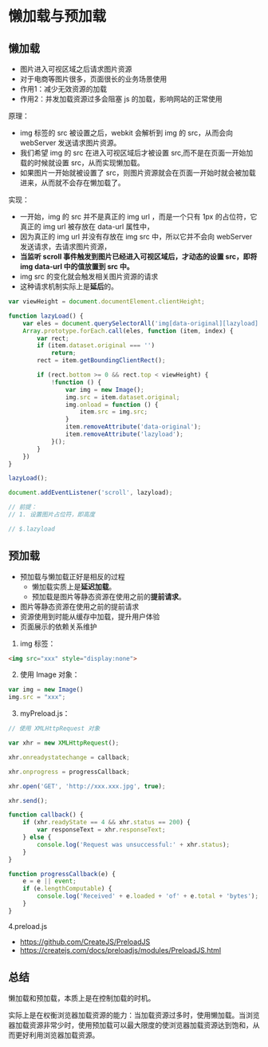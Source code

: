 # 懒加载与预加载

## 懒加载

- 图片进入可视区域之后请求图片资源
- 对于电商等图片很多，页面很长的业务场景使用
- 作用1：减少无效资源的加载
- 作用2：并发加载资源过多会阻塞 js 的加载，影响网站的正常使用

原理：

- img 标签的 src 被设置之后，webkit 会解析到 img 的 src，从而会向 webServer 发送请求图片资源。
- 我们希望 img 的 src 在进入可视区域后才被设置 src,而不是在页面一开始加载的时候就设置 src，从而实现懒加载。
- 如果图片一开始就被设置了 src，则图片资源就会在页面一开始时就会被加载进来，从而就不会存在懒加载了。

实现：

- 一开始，img 的 src 并不是真正的 img url ，而是一个只有 1px 的占位符，它真正的 img url 被存放在 data-url 属性中，
- 因为真正的 img url 并没有存放在 img src 中，所以它并不会向 webServer 发送请求，去请求图片资源，
- **当监听 scroll 事件触发到图片已经进入可视区域后，才动态的设置 src，即将 img data-url 中的值放置到 src 中。**
- img src 的变化就会触发相关图片资源的请求
- 这种请求机制实际上是**延后**的。

```js
var viewHeight = document.documentElement.clientHeight;

function lazyLoad() {
    var eles = document.querySelectorAll('img[data-original][lazyload]');
    Array.prototype.forEach.call(eles, function (item, index) {
        var rect;
        if (item.dataset.original === '')
            return;
        rect = item.getBoundingClientRect();

        if (rect.bottom >= 0 && rect.top < viewHeight) {
            !function () {
                var img = new Image();
                img.src = item.dataset.original;
                img.onload = function () {
                    item.src = img.src;
                }
                item.removeAttribute('data-original');
                item.removeAttribute('lazyload');
            }();
        }
    })
}

lazyLoad();

document.addEventListener('scroll', lazyload);

// 前提：
// 1. 设置图片占位符，即高度

// $.lazyload
```

## 预加载

- 预加载与懒加载正好是相反的过程
    * 懒加载实质上是**延迟加载**。
    * 预加载是图片等静态资源在使用之前的**提前请求**。
- 图片等静态资源在使用之前的提前请求
- 资源使用到时能从缓存中加载，提升用户体验
- 页面展示的依赖关系维护

1. img 标签：

```html
<img src="xxx" style="display:none">
```

2. 使用 Image 对象：

```js
var img = new Image()
img.src = "xxx";
```

3. myPreload.js：

```js
// 使用 XMLHttpRequest 对象

var xhr = new XMLHttpRequest();

xhr.onreadystatechange = callback;

xhr.onprogress = progressCallback;

xhr.open('GET', 'http://xxx.xxx.jpg', true);

xhr.send();

function callback() {
    if (xhr.readyState == 4 && xhr.status == 200) {
        var responseText = xhr.responseText;
    } else {
        console.log('Request was unsuccessful:' + xhr.status);
    }
}

function progressCallback(e) {
    e = e || event;
    if (e.lengthComputable) {
        console.log('Received' + e.loaded + 'of' + e.total + 'bytes');
    }
}
```

4.preload.js

- https://github.com/CreateJS/PreloadJS
- https://createjs.com/docs/preloadjs/modules/PreloadJS.html

## 总结

懒加载和预加载，本质上是在控制加载的时机。

实际上是在权衡浏览器加载资源的能力：当加载资源过多时，使用懒加载。当浏览器加载资源非常少时，使用预加载可以最大限度的使浏览器加载资源达到饱和，从而更好利用浏览器加载资源。
